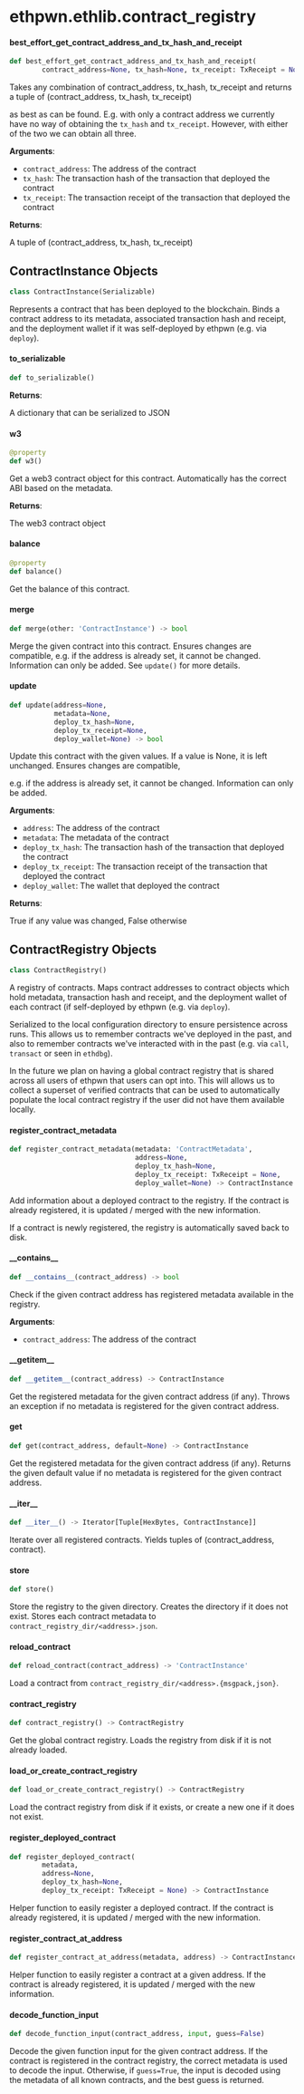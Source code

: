 <a id="ethpwn.ethlib.contract_registry"></a>

# ethpwn.ethlib.contract\_registry

<a id="ethpwn.ethlib.contract_registry.best_effort_get_contract_address_and_tx_hash_and_receipt"></a>

#### best\_effort\_get\_contract\_address\_and\_tx\_hash\_and\_receipt

```python
def best_effort_get_contract_address_and_tx_hash_and_receipt(
        contract_address=None, tx_hash=None, tx_receipt: TxReceipt = None)
```

Takes any combination of contract_address, tx_hash, tx_receipt and returns a tuple of (contract_address, tx_hash, tx_receipt)

as best as can be found. E.g. with only a contract address we currently have no way of obtaining the `tx_hash` and `tx_receipt`.
However, with either of the two we can obtain all three.

**Arguments**:

- `contract_address`: The address of the contract
- `tx_hash`: The transaction hash of the transaction that deployed the contract
- `tx_receipt`: The transaction receipt of the transaction that deployed the contract

**Returns**:

A tuple of (contract_address, tx_hash, tx_receipt)

<a id="ethpwn.ethlib.contract_registry.ContractInstance"></a>

## ContractInstance Objects

```python
class ContractInstance(Serializable)
```

Represents a contract that has been deployed to the blockchain. Binds a contract address to its metadata, associated transaction hash and receipt, and the deployment wallet if it was self-deployed by ethpwn (e.g. via `deploy`).

<a id="ethpwn.ethlib.contract_registry.ContractInstance.to_serializable"></a>

#### to\_serializable

```python
def to_serializable()
```

**Returns**:

A dictionary that can be serialized to JSON

<a id="ethpwn.ethlib.contract_registry.ContractInstance.w3"></a>

#### w3

```python
@property
def w3()
```

Get a web3 contract object for this contract. Automatically has the correct ABI based on the metadata.

**Returns**:

The web3 contract object

<a id="ethpwn.ethlib.contract_registry.ContractInstance.balance"></a>

#### balance

```python
@property
def balance()
```

Get the balance of this contract.

<a id="ethpwn.ethlib.contract_registry.ContractInstance.merge"></a>

#### merge

```python
def merge(other: 'ContractInstance') -> bool
```

Merge the given contract into this contract. Ensures changes are compatible, e.g. if the address is already set, it cannot be changed. Information can only be added. See `update()` for more details.

<a id="ethpwn.ethlib.contract_registry.ContractInstance.update"></a>

#### update

```python
def update(address=None,
           metadata=None,
           deploy_tx_hash=None,
           deploy_tx_receipt=None,
           deploy_wallet=None) -> bool
```

Update this contract with the given values. If a value is None, it is left unchanged. Ensures changes are compatible,

e.g. if the address is already set, it cannot be changed. Information can only be added.

**Arguments**:

- `address`: The address of the contract
- `metadata`: The metadata of the contract
- `deploy_tx_hash`: The transaction hash of the transaction that deployed the contract
- `deploy_tx_receipt`: The transaction receipt of the transaction that deployed the contract
- `deploy_wallet`: The wallet that deployed the contract

**Returns**:

True if any value was changed, False otherwise

<a id="ethpwn.ethlib.contract_registry.ContractRegistry"></a>

## ContractRegistry Objects

```python
class ContractRegistry()
```

A registry of contracts. Maps contract addresses to contract objects which hold metadata, transaction hash
and receipt, and the deployment wallet of each contract (if self-deployed by ethpwn (e.g. via `deploy`).

Serialized to the local configuration directory to ensure persistence across runs. This allows us to remember contracts
we've deployed in the past, and also to remember contracts we've interacted with in the past (e.g. via `call`,
`transact` or seen in `ethdbg`).

In the future we plan on having a global contract registry that is shared across all users of ethpwn that users
can opt into. This will allows us to collect a superset of verified contracts that can be used to automatically
populate the local contract registry if the user did not have them available locally.

<a id="ethpwn.ethlib.contract_registry.ContractRegistry.register_contract_metadata"></a>

#### register\_contract\_metadata

```python
def register_contract_metadata(metadata: 'ContractMetadata',
                               address=None,
                               deploy_tx_hash=None,
                               deploy_tx_receipt: TxReceipt = None,
                               deploy_wallet=None) -> ContractInstance
```

Add information about a deployed contract to the registry. If the contract is already registered, it is
updated / merged with the new information.

If a contract is newly registered, the registry is automatically saved back to disk.

<a id="ethpwn.ethlib.contract_registry.ContractRegistry.__contains__"></a>

#### \_\_contains\_\_

```python
def __contains__(contract_address) -> bool
```

Check if the given contract address has registered metadata available in the registry.

**Arguments**:

- `contract_address`: The address of the contract

<a id="ethpwn.ethlib.contract_registry.ContractRegistry.__getitem__"></a>

#### \_\_getitem\_\_

```python
def __getitem__(contract_address) -> ContractInstance
```

Get the registered metadata for the given contract address (if any). Throws an exception if no metadata is
registered for the given contract address.

<a id="ethpwn.ethlib.contract_registry.ContractRegistry.get"></a>

#### get

```python
def get(contract_address, default=None) -> ContractInstance
```

Get the registered metadata for the given contract address (if any). Returns the given default value if no
metadata is registered for the given contract address.

<a id="ethpwn.ethlib.contract_registry.ContractRegistry.__iter__"></a>

#### \_\_iter\_\_

```python
def __iter__() -> Iterator[Tuple[HexBytes, ContractInstance]]
```

Iterate over all registered contracts. Yields tuples of (contract_address, contract).

<a id="ethpwn.ethlib.contract_registry.ContractRegistry.store"></a>

#### store

```python
def store()
```

Store the registry to the given directory. Creates the directory if it does not exist.
Stores each contract metadata to `contract_registry_dir/<address>.json`.

<a id="ethpwn.ethlib.contract_registry.ContractRegistry.reload_contract"></a>

#### reload\_contract

```python
def reload_contract(contract_address) -> 'ContractInstance'
```

Load a contract from `contract_registry_dir/<address>.{msgpack,json}`.

<a id="ethpwn.ethlib.contract_registry.contract_registry"></a>

#### contract\_registry

```python
def contract_registry() -> ContractRegistry
```

Get the global contract registry. Loads the registry from disk if it is not already loaded.

<a id="ethpwn.ethlib.contract_registry.load_or_create_contract_registry"></a>

#### load\_or\_create\_contract\_registry

```python
def load_or_create_contract_registry() -> ContractRegistry
```

Load the contract registry from disk if it exists, or create a new one if it does not exist.

<a id="ethpwn.ethlib.contract_registry.register_deployed_contract"></a>

#### register\_deployed\_contract

```python
def register_deployed_contract(
        metadata,
        address=None,
        deploy_tx_hash=None,
        deploy_tx_receipt: TxReceipt = None) -> ContractInstance
```

Helper function to easily register a deployed contract. If the contract is already registered, it is
updated / merged with the new information.

<a id="ethpwn.ethlib.contract_registry.register_contract_at_address"></a>

#### register\_contract\_at\_address

```python
def register_contract_at_address(metadata, address) -> ContractInstance
```

Helper function to easily register a contract at a given address. If the contract is already registered, it is
updated / merged with the new information.

<a id="ethpwn.ethlib.contract_registry.decode_function_input"></a>

#### decode\_function\_input

```python
def decode_function_input(contract_address, input, guess=False)
```

Decode the given function input for the given contract address. If the contract is registered in the contract
registry, the correct metadata is used to decode the input. Otherwise, if `guess=True`, the input is decoded using the metadata
of all known contracts, and the best guess is returned.

